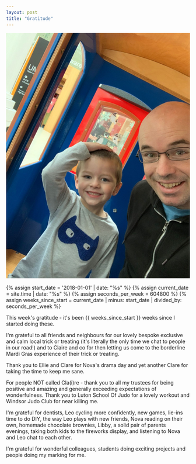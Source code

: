```yaml
---
layout: post
title: "Gratitude"
---
```


![Leo and Joe on a small train](/assets/images/meandleoontrain0713.png)

{% assign start_date = '2018-01-01' | date: "%s" %}
{% assign current_date = site.time | date: "%s" %}
{% assign seconds_per_week = 604800 %}
{% assign weeks_since_start = current_date | minus: start_date | divided_by: seconds_per_week %}

This week's gratitude  - it's been {{ weeks_since_start }} weeks since I started doing these. 


I'm grateful to all friends and neighbours for our lovely bespoke exclusive and calm local trick or treating (it's literally the only time we chat to people in our road!) and to Claire and co for then letting us come to the borderline Mardi Gras experience of their trick or treating. 

Thank you to Ellie and Clare for Nova's drama day and yet another Clare for taking the time to keep me sane. 

For people NOT called Cla(i)re - thank you to all my trustees for being positive and amazing and generally exceeding expectations of wonderfulness.    Thank you to Luton School Of Judo for a lovely workout and Windsor Judo Club for near killing me. 

I'm grateful for dentists, Leo cycling more confidently, new games, lie-ins time to do DIY, the way Leo plays with new friends, Nova reading on their own, homemade chocolate brownies,  Libby,  a solid pair of parents evenings, taking both kids to the fireworks display, and listening to Nova and Leo chat to each other.  

I'm grateful for wonderful colleagues, students doing exciting projects and people doing my marking for me.


